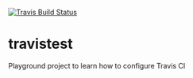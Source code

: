 [![Travis Build Status](https://travis-ci.com/ipiga94/travistest.svg?branch=master)](https://travis-ci.com/github/ipiga94/travistestss)
# travistest
Playground project to learn how to configure Travis CI

